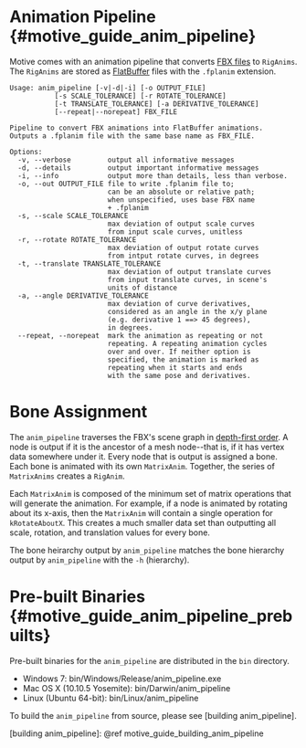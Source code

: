 Animation Pipeline   {#motive_guide_anim_pipeline}
==================

Motive comes with an animation pipeline that converts [FBX files]
to `RigAnims`. The `RigAnims` are stored as [FlatBuffer] files with the
`.fplanim` extension.

    Usage: anim_pipeline [-v|-d|-i] [-o OUTPUT_FILE]
               [-s SCALE_TOLERANCE] [-r ROTATE_TOLERANCE]
               [-t TRANSLATE_TOLERANCE] [-a DERIVATIVE_TOLERANCE]
               [--repeat|--norepeat] FBX_FILE

    Pipeline to convert FBX animations into FlatBuffer animations.
    Outputs a .fplanim file with the same base name as FBX_FILE.

    Options:
      -v, --verbose         output all informative messages
      -d, --details         output important informative messages
      -i, --info            output more than details, less than verbose.
      -o, --out OUTPUT_FILE file to write .fplanim file to;
                            can be an absolute or relative path;
                            when unspecified, uses base FBX name
                            + .fplanim
      -s, --scale SCALE_TOLERANCE
                            max deviation of output scale curves
                            from input scale curves, unitless
      -r, --rotate ROTATE_TOLERANCE
                            max deviation of output rotate curves
                            from intput rotate curves, in degrees
      -t, --translate TRANSLATE_TOLERANCE
                            max deviation of output translate curves
                            from input translate curves, in scene's
                            units of distance
      -a, --angle DERIVATIVE_TOLERANCE
                            max deviation of curve derivatives,
                            considered as an angle in the x/y plane
                            (e.g. derivative 1 ==> 45 degrees),
                            in degrees.
      --repeat, --norepeat  mark the animation as repeating or not
                            repeating. A repeating animation cycles
                            over and over. If neither option is
                            specified, the animation is marked as
                            repeating when it starts and ends
                            with the same pose and derivatives.

# Bone Assignment

The `anim_pipeline` traverses the FBX's scene graph in [depth-first order].
A node is output if it is the ancestor of a mesh node--that is, if it has
vertex data somewhere under it. Every node that is output is assigned a bone.
Each bone is animated with its own `MatrixAnim`.
Together, the series of `MatrixAnims` creates a `RigAnim`.

Each `MatrixAnim` is composed of the minimum set of matrix operations that
will generate the animation. For example, if a node is animated by rotating
about its x-axis, then the `MatrixAnim` will contain a single operation for
`kRotateAboutX`. This creates a much smaller data set than outputting all
scale, rotation, and translation values for every bone.

The bone heirarchy output by `anim_pipeline` matches the bone hierarchy
output by `anim_pipeline` with the `-h` (hierarchy).

# Pre-built Binaries  {#motive_guide_anim_pipeline_prebuilts}

Pre-built binaries for the `anim_pipeline` are distributed in the `bin`
directory.
- Windows 7: bin/Windows/Release/anim_pipeline.exe
- Mac OS X (10.10.5 Yosemite): bin/Darwin/anim_pipeline
- Linux (Ubuntu 64-bit): bin/Linux/anim_pipeline

To build the `anim_pipeline` from source, please see [building anim_pipeline].


  [FBX files]: https://en.wikipedia.org/wiki/FBX
  [FlatBuffer]: http://google.github.io/flatbuffers/
  [depth-first order]: https://en.wikipedia.org/wiki/Depth-first_search
  [building anim_pipeline]: @ref motive_guide_building_anim_pipeline

